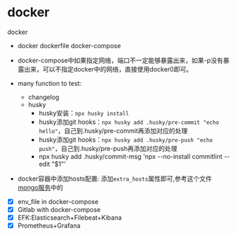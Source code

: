 # docker

docker

- docker dockerfile docker-compose
- docker-compose中如果指定网络，端口不一定能够暴露出来，如果-p没有暴露出来，可以不指定docker中的网络，直接使用docker0即可。
- many function to test:
    - changelog
    - husky
        - husky安装：`npx husky install`
        - husky添加git hooks：`npx husky add .husky/pre-commit "echo hello"`，自己到.husky/pre-commit再添加对应的处理
        - husky添加git hooks：`npx husky add .husky/pre-push "echo push"`，自己到.husky/pre-push再添加对应的处理
        - npx husky add .husky/commit-msg 'npx --no-install commitlint --edit "$1"'

- docker容器中添加hosts配置: 添加`extra_hosts`属性即可,参考这个文件[mongo服务](./middleware/docker-compose.yml)中的

+ [x] env_file in docker-compose
+ [x] Gitlab with docker-compose
+ [x] EFK:Elasticsearch+Filebeat+Kibana
+ [x] Prometheus+Grafana
